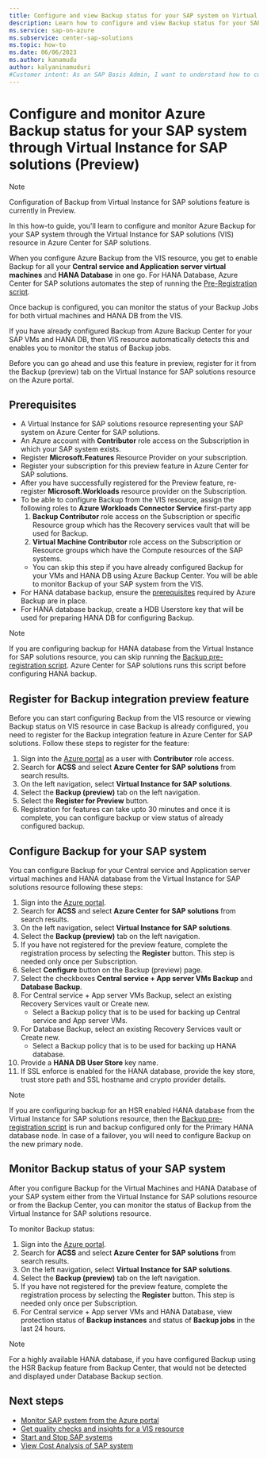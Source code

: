 ```yaml
---
title: Configure and view Backup status for your SAP system on Virtual Instance for SAP solutions (preview)
description: Learn how to configure and view Backup status for your SAP system through the Virtual Instance for SAP solutions (VIS) resource in Azure Center for SAP solutions.
ms.service: sap-on-azure
ms.subservice: center-sap-solutions
ms.topic: how-to
ms.date: 06/06/2023
ms.author: kanamudu
author: kalyaninamuduri
#Customer intent: As an SAP Basis Admin, I want to understand how to configure backup for my SAP system and monitor it to ensure backups are running as expected.
---
```


# Configure and monitor Azure Backup status for your SAP system through Virtual Instance for SAP solutions (Preview)

> [!NOTE]
> Configuration of Backup from Virtual Instance for SAP solutions feature is currently in Preview.

In this how-to guide, you'll learn to configure and monitor Azure Backup for your SAP system through the Virtual Instance for SAP solutions (VIS) resource in Azure Center for SAP solutions.

When you configure Azure Backup from the VIS resource, you get to enable Backup for all your **Central service and Application server virtual machines** and **HANA Database** in one go. For HANA Database, Azure Center for SAP solutions automates the step of running the [Pre-Registration script](/azure/backup/tutorial-backup-sap-hana-db#what-the-pre-registration-script-does).

Once backup is configured, you can monitor the status of your Backup Jobs for both virtual machines and HANA DB from the VIS.

If you have already configured Backup from Azure Backup Center for your SAP VMs and HANA DB, then VIS resource automatically detects this and enables you to monitor the status of Backup jobs.

Before you can go ahead and use this feature in preview, register for it from the Backup (preview) tab on the Virtual Instance for SAP solutions resource on the Azure portal.

## Prerequisites
- A Virtual Instance for SAP solutions resource representing your SAP system on Azure Center for SAP solutions.
- An Azure account with **Contributor** role access on the Subscription in which your SAP system exists.
- Register **Microsoft.Features** Resource Provider on your subscription. 
- Register your subscription for this preview feature in Azure Center for SAP solutions.
- After you have successfully registered for the Preview feature, re-register **Microsoft.Workloads** resource provider on the Subscription.
- To be able to configure Backup from the VIS resource, assign the following roles to **Azure Workloads Connector Service** first-party app
  1. **Backup Contributor** role access on the Subscription or specific Resource group which has the Recovery services vault that will be used for Backup. 
  2. **Virtual Machine Contributor** role access on the Subscription or Resource groups which have the Compute resources of the SAP systems.
  - You can skip this step if you have already configured Backup for your VMs and HANA DB using Azure Backup Center. You will be able to monitor Backup of your SAP system from the VIS. 
- For HANA database backup, ensure the [prerequisites](/azure/backup/tutorial-backup-sap-hana-db#prerequisites) required by Azure Backup are in place.
- For HANA database backup, create a HDB Userstore key that will be used for preparing HANA DB for configuring Backup. 

> [!NOTE]
> If you are configuring backup for HANA database from the Virtual Instance for SAP solutions resource, you can skip running the [Backup pre-registration script](/azure/backup/tutorial-backup-sap-hana-db#what-the-pre-registration-script-does). Azure Center for SAP solutions runs this script before configuring HANA backup.

## Register for Backup integration preview feature
Before you can start configuring Backup from the VIS resource or viewing Backup status on VIS resource in case Backup is already configured, you need to register for the Backup integration feature in Azure Center for SAP solutions. Follow these steps to register for the feature:

1. Sign into the [Azure portal](https://portal.azure.com) as a user with **Contributor** role access.
2. Search for **ACSS** and select **Azure Center for SAP solutions** from search results.
3. On the left navigation, select **Virtual Instance for SAP solutions**.
4. Select the **Backup (preview)** tab on the left navigation.
5. Select the **Register for Preview** button.
6. Registration for features can take upto 30 minutes and once it is complete, you can configure backup or view status of already configured backup. 

## Configure Backup for your SAP system
You can configure Backup for your Central service and Application server virtual machines and HANA database from the Virtual Instance for SAP solutions resource following these steps:

1. Sign into the [Azure portal](https://portal.azure.com).
2. Search for **ACSS** and select **Azure Center for SAP solutions** from search results.
3. On the left navigation, select **Virtual Instance for SAP solutions**.
4. Select the **Backup (preview)** tab on the left navigation.
5. If you have not registered for the preview feature, complete the registration process by selecting the **Register** button. This step is needed only once per Subscription. 
6. Select **Configure** button on the Backup (preview) page.
7. Select the checkboxes **Central service + App server VMs Backup** and **Database Backup**.
8. For Central service + App server VMs Backup, select an existing Recovery Services vault or Create new.
   - Select a Backup policy that is to be used for backing up Central service and App server VMs.
9. For Database Backup, select an existing Recovery Services vault or Create new.
   - Select a Backup policy that is to be used for backing up HANA database.
10. Provide a **HANA DB User Store** key name.
11. If SSL enforce is enabled for the HANA database, provide the key store, trust store path and SSL hostname and crypto provider details.

> [!NOTE]
> If you are configuring backup for an HSR enabled HANA database from the Virtual Instance for SAP solutions resource, then the [Backup pre-registration script](/azure/backup/tutorial-backup-sap-hana-db#what-the-pre-registration-script-does) is run and backup configured only for the Primary HANA database node. In case of a failover, you will need to configure Backup on the new primary node.

## Monitor Backup status of your SAP system
After you configure Backup for the Virtual Machines and HANA Database of your SAP system either from the Virtual Instance for SAP solutions resource or from the Backup Center, you can monitor the status of Backup from the Virtual Instance for SAP solutions resource.

To monitor Backup status:
1. Sign into the [Azure portal](https://portal.azure.com).
2. Search for **ACSS** and select **Azure Center for SAP solutions** from search results.
3. On the left navigation, select **Virtual Instance for SAP solutions**.
4. Select the **Backup (preview)** tab on the left navigation.
5. If you have not registered for the preview feature, complete the registration process by selecting the **Register** button. This step is needed only once per Subscription.
6. For Central service + App server VMs and HANA Database, view protection status of **Backup instances** and status of **Backup jobs** in the last 24 hours.

> [!NOTE]
> For a highly available HANA database, if you have configured Backup using the HSR Backup feature from Backup Center, that would not be detected and displayed under Database Backup section.

## Next steps
- [Monitor SAP system from the Azure portal](monitor-portal.md)
- [Get quality checks and insights for a VIS resource](get-quality-checks-insights.md)
- [Start and Stop SAP systems](start-stop-sap-systems.md)
- [View Cost Analysis of SAP system](view-cost-analysis.md)
